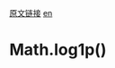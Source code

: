 <a href="https://developer.mozilla.org/zh-CN/docs/Web/JavaScript/Reference/Global_Objects/Math/log1p" target="_blank">原文链接</a>
<a href="https://developer.mozilla.org/en-US/docs/Web/JavaScript/Reference/Global_Objects/Math/log1p" target="_blank">en</a>

# Math.log1p()